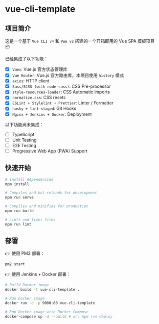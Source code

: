 # vue-cli-template

## 项目简介

这是一个基于 `Vue CLI v4` 和 `Vue v2` 搭建的一个开箱即用的 Vue SPA 模板项目 📦

已经集成了以下功能：

- [x] `Vuex`: Vue.js 官方状态管理库
- [x] `Vue Router`: Vue.js 官方路由库，本项目使用 `history` 模式
- [x] `axios`: HTTP client
- [x] `Sass/SCSS (with node-sass)`: CSS Pre-processor
- [x] `style-resources-loader`: CSS Automatic imports
- [x] `normalize.css`: CSS resets
- [x] `ESLint + Stylelint + Prettier`: Linter / Formatter
- [x] `husky + lint-staged`: Git Hooks
- [x] `Nginx + Jenkins + Docker`: Deployment

以下功能尚未集成：

- [ ] TypeScript
- [ ] Unit Testing
- [ ] E2E Testing
- [ ] Progressive Web App (PWA) Support

## 快速开始

```bash
# install dependencies
npm install

# Compiles and hot-reloads for development
npm run serve

# Compiles and minifies for production
npm run build

# Lints and fixes files
npm run lint
```

## 部署

👉 使用 PM2 部署：

```bash
pm2 start
```

👉 使用 Jenkins + Docker 部署：

```bash
# Build Docker image
docker build -t vue-cli-template .

# Run Docker image
docker run -d -p 9000:80 vue-cli-template

# Run Docker image with Docker Compose
docker-compose up -d --build # or: npm run deploy
```
